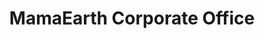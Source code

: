 ---
title: "MamaEarth Corporate Office"
url: /gurugram/mamaearth-corporate-office/
shop: supermarket
---